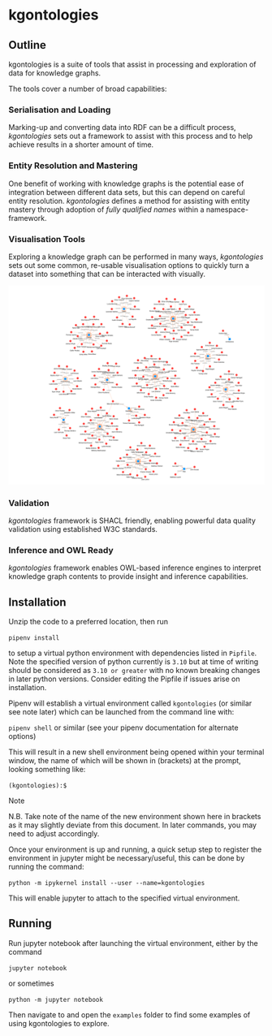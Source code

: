 # kgontologies

## Outline

kgontologies is a suite of tools that assist in processing and exploration of data for knowledge graphs.

The tools cover a number of broad capabilities:

### Serialisation and Loading

Marking-up and converting data into RDF can be a difficult process, *kgontologies* sets out a framework to assist with this process and to help achieve results in a shorter amount of time.

### Entity Resolution and Mastering

One benefit of working with knowledge graphs is the potential ease of integration between different data sets, but this can depend on careful entity resolution. *kgontologies* defines a method for assisting with entity mastery through adoption of *fully qualified names* within a namespace-framework.

### Visualisation Tools

Exploring a knowledge graph can be performed in many ways, *kgontologies* sets out some common, re-usable visualisation options to quickly turn a dataset into something that can be interacted with visually.

![Image of a knowledge graph depicting staff and the departments they work in at an imaginary bank](examples/acmestaff.png)

### Validation

*kgontologies* framework is SHACL friendly, enabling powerful data quality validation using established W3C standards.

### Inference and OWL Ready

*kgontologies* framework enables OWL-based inference engines to interpret knowledge graph contents to provide insight and inference capabilities.

## Installation

Unzip the code to a preferred location, then run

`pipenv install`

to setup a virtual python environment with dependencies listed in `Pipfile`. Note the specified version of python currently is `3.10` but at time of writing should be considered as `3.10 or greater` with no known breaking changes in later python versions. Consider editing the Pipfile if issues arise on installation.

Pipenv will establish a virtual environment called `kgontologies` (or similar see note later) which can be launched from the command line with:

`pipenv shell` or similar (see your pipenv documentation for alternate options)

This will result in a new shell environment being opened within your terminal window, the name of which will be shown in (brackets) at the prompt, looking something like:

`(kgontologies):$`

> [!NOTE]  
> N.B. Take note of the name of the new environment shown here in brackets as it may slightly deviate from this document. In later commands, you may need to adjust accordingly.

Once your environment is up and running, a quick setup step to register the environment in jupyter might be necessary/useful, this can be done by running the command:

`python -m ipykernel install --user --name=kgontologies`

This will enable jupyter to attach to the specified virtual environment.

## Running

Run jupyter notebook after launching the virtual environment, either by the command

`jupyter notebook`

or sometimes

`python -m jupyter notebook`

Then navigate to and open the `examples` folder to find some examples of using kgontologies to explore.
